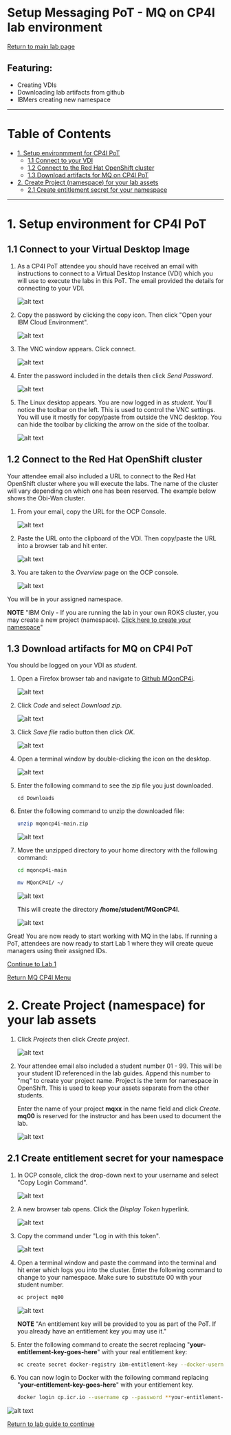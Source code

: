 # Setup Messaging PoT - MQ on CP4I lab environment

[Return to main lab page](../index.md)

## Featuring: 
- Creating VDIs
- Downloading lab artifacts from github
- IBMers creating new namespace
 
 ---

# Table of Contents 
- [1. Setup environmment for CP4I PoT](#setup)
	+ [1.1 Connect to your VDI](#connect)
	+ [1.2 Connect to the Red Hat OpenShift cluster](#ocp)
	+ [1.3 Download artifacts for MQ on CP4I PoT](#download)
- [2. Create Project (namespace) for your lab assets](#namespace)
	+ [2.1 Create entitlement secret for your namespace](#entitlement_secret)

---

<a name="setup"></a>
# 1. Setup environment for CP4I PoT 

<a name="connect"></a>
## 1.1 Connect to your Virtual Desktop Image 

1. As a CP4I PoT attendee you should have received an email with instructions to connect to a Virtual Desktop Instance (VDI) which you will use to execute the labs in this PoT. The email provided the details for connecting to your VDI. 

	![alt text][pic0]
	
1. Copy the password by clicking the copy icon. Then click "Open your IBM Cloud Environment". 

	![alt text][pic1]
	
1. The VNC window appears. Click connect. 

	![alt text][pic2]
	
4. Enter the password included in the details then click *Send Password*.

	![alt text][pic3]
			
5. The Linux desktop appears. You are now logged in as *student*. You'll notice the toolbar on the left. This is used to control the VNC settings. You will use it mostly for copy/paste from outside the VNC desktop. You can hide the toolbar by clicking the arrow on the side of the toolbar.
	
	![alt text][pic4]

<a name="ocp"></a>
## 1.2 Connect to the Red Hat OpenShift cluster 

Your attendee email also included a URL to connect to the Red Hat OpenShift cluster where you will execute the labs. The name of the cluster will vary depending on which one has been reserved. The example below shows the Obi-Wan cluster. 

1. From your email, copy the URL for the OCP Console.

	![alt text][pic5]

1. Paste the URL onto the clipboard of the VDI. Then copy/paste the URL into a browser tab and hit enter. 

	![alt text][pic6]
	
1. You are taken to the *Overview* page on the OCP console.

	![alt text][pic7]	

You will be in your assigned namespace.

**NOTE** "IBM Only - If you are running the lab in your own ROKS cluster, you may create a new project (namespace). [Click here to create your namespace](#namespace)"  

<a name="download"></a>
## 1.3 Download artifacts for MQ on CP4I PoT 

You should be logged on your VDI as *student*. 

1. Open a Firefox browser tab and navigate to [Github MQonCP4i](https://github.com/ibm-cloudintegration/mqoncp4i).

	![alt text][pic8]
		
2. Click *Code* and select *Download zip*.
	
	![alt text][pic9]
	

3. Click *Save file* radio button then click *OK*.
	
	![alt text][pic10]
	
	
4. Open a terminal window by double-clicking the icon on the desktop.
	
	![alt text][pic11]
	
	
5. Enter the following command to see the zip file you just downloaded.

	```text
	cd Downloads
	```
	
6. Enter the following command to unzip the downloaded file:

	```sh
	unzip mqoncp4i-main.zip
	```

	![alt text][pic12]	
	
	
7. Move the unzipped directory to your home directory with the following command:
	
	```sh
	cd mqoncp4i-main
	```
	
	```sh
	mv MQonCP4I/ ~/
	```
	
	![alt text][pic13]	
		
	This will create the directory **/home/student/MQonCP4I**.

	![alt text][pic14]	
	
	
Great! You are now ready to start working with MQ in the labs. If running a PoT, attendees are now ready to start Lab 1 where they will create queue managers using their assigned IDs.


[Continue to Lab 1](mq_cp4i_pot_lab1.html)

[Return MQ CP4I Menu](mq_cp4i_pot_overview.html)

<a name="namespace"></a>
# 2. Create Project (namespace) for your lab assets 

1. Click *Projects* then click *Create project*.

	![alt text][pic15]
	
1. Your attendee email also included a student number 01 - 99. This will be your student ID referenced in the lab guides. Append this number to "mq" to create your project name. Project is the term for namespace in OpenShift. This is used to keep your assets separate from the other students.  

	Enter the name of your project **mqxx** in the name field and click *Create*. **mq00** is reserved for the instructor and has been used to document the lab. 

	![alt text][pic16]


<a name="entitlement_secret"></a>	
## 2.1 Create entitlement secret for your namespace 

1. In OCP console, click the drop-down next to your username and select "Copy Login Command".

	![alt text][pic15]
	
1. A new browser tab opens. Click the *Display Token* hyperlink.

	![alt text][pic16]
	
1. Copy the command under "Log in with this token".

	![alt text][pic17]
	
1. Open a terminal window and paste the command into the terminal and hit enter which logs you into the cluster. Enter the following command to change to your namespace. Make sure to substitute 00 with your student number.

	```sh
	oc project mq00
	```
	
	![alt text][pic18]
	
	**NOTE** "An entitlement key will be provided to you as part of the PoT. If you already have an entitlement key you may use it."	
		
1. Enter the following command to create the secret replacing "**your-entitlement-key-goes-here**" with your real entitlement key:
	
	```sh
	oc create secret docker-registry ibm-entitlement-key --docker-username=cp --docker-password=**your-entitlement-key-goes-here** --docker-server=cp.icr.io --namespace=mq00
	```
	
1. You can now login to Docker with the following command replacing "**your-entitlement-key-goes-here**" with your entitlement key.

	```sh
	docker login cp.icr.io --username cp --password **your-entitlement-key-goes-here**
	```
![alt text][pic19]	

[Return to lab guide to continue](#download)


[pic0]: images/image101.png
[pic1]: images/image102.png
[pic2]: images/image17o.png
[pic3]: images/image18o.png
[pic4]: images/image19o.png
[pic5]: images/image103.png
[pic6]: images/image104.png
[pic7]: images/image105.png
[pic8]: images/image108.png
[pic9]: images/image109.png
[pic10]: images/image110.png
[pic11]: images/image111.png
[pic12]: images/image112a.png
[pic13]: images/image113a.png
[pic14]: images/image114a.png
[pic15]: images/image106.png
[pic16]: images/image107.png
[pic17]: images/image115.png
[pic18]: images/image116.png
[pic19]: images/image117.png
[pic20]: images/image118.png
[pic21]: images/image119.png



